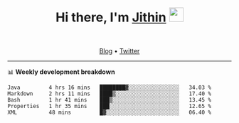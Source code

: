 <h1 align="center">Hi there, I'm <a href="https://jithset.github.io/" target="_blank">Jithin</a> <img
src="https://github.com/blackcater/blackcater/raw/main/images/Hi.gif" height="32" /></h1>

<br />

<p align="center">
  <a href="https://jithset.github.io">Blog</a> •
  <a href="https://twitter.com/jithset">Twitter</a>
</p>

---

📊 **Weekly development breakdown**

<!--START_SECTION:waka-->
```text
Java         4 hrs 16 mins   ████████▓░░░░░░░░░░░░░░░░   34.03 % 
Markdown     2 hrs 11 mins   ████▒░░░░░░░░░░░░░░░░░░░░   17.40 % 
Bash         1 hr 41 mins    ███▒░░░░░░░░░░░░░░░░░░░░░   13.45 % 
Properties   1 hr 35 mins    ███░░░░░░░░░░░░░░░░░░░░░░   12.65 % 
XML          48 mins         █▓░░░░░░░░░░░░░░░░░░░░░░░   06.40 % 
```
<!--END_SECTION:waka-->

